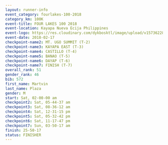 ```yaml
---
layout: runner-info 
event_category: fourlakes-100-2018 
category_km: 100K 
event-title: FOUR LAKES 100 2018 
event-location: Kayapa Nueva Ecija Philippines 
event-logo: https://res.cloudinary.com/dykbosktl/image/upload/v1573622832/Logo/logo_1_hdutmh.jpg 
event-date: 2018-02-17 
checkpoint-name2: MT. UGO SUMMIT (T-2) 
checkpoint-name3: KAYAPA EAST (T-3) 
checkpoint-name4: CASTILLO (T-4) 
checkpoint-name5: BANAO (T-5) 
checkpoint-name6: DAYAP (T-6) 
checkpoint-name7: FINISH (T-7) 
overall_rank: 51
gender_rank: 46
bib: 572
first_name: Martvin
last_name: Plaza
gender: M
start: Sat, 02-00-00 am
checkpoint2: Sat, 05-44-37 am
checkpoint3: Sat, 08-36-12 am
checkpoint4: Sat, 12-31-15 pm
checkpoint5: Sat, 05-32-42 pm
checkpoint6: Sat, 11-17-47 pm
checkpoint7: Sun, 03-50-17 am
finish: 25-50-17
status: FINISHER
---
```

